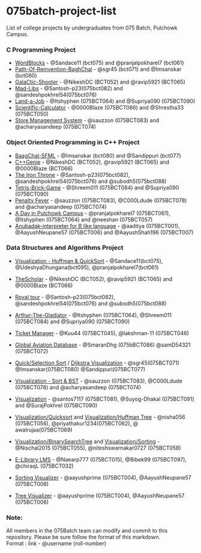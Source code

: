 # 075batch-project-list

List of college projects by undergraduates from 075 Batch, Pulchowk Campus.

### C Programming Project

-   [WordBlocks](https://github.com/pranjalpokharel7/wordblocks) - @Sandace11 (bct075) and @pranjalpokharel7 (bct061)
-   [Path-Of-Reinvention-BaghChal](https://github.com/sgr45/Path-of-reinvention-BaghChal) - @sgr45 (bct071) and @Imsanskar (bct080)
-   [GalaCtic-Shooter](https://github.com/ravip5921/GalaCtic_Shooter) - @NikeshDC (BCT052) and @ravip5921 (BCT065)
-   [Mad-Libs](https://github.com/sandeshpokhrel54/Mad-Libs) - @Santosh-p23(075bct082) and @sandeshpokhrel54(075bct076)
-   [Land-a-Job](https://github.com/Supriya090/Land_a_Job) - @Itshyphen (075BCT064) and @Supriya090 (075BCT090)
-   [Scientific-Calculator](https://github.com/0000Blaze/075project-1) - @0000Blaze (075BCT066) and @Shrestha33 (075BCT050)
-   [Store Management System](https://github.com/acharyasandeep/StoreManagementSystem) - @sauzzon (075BCT083) and @acharyasandeep (075BCT074)

### Object Oriented Programming in C++ Project

-   [BaagChal-SFML](https://github.com/Imsanskar/BaagChaal-SFML) - @Imsanskar (bct080) and @Sandippuri (bct077)
-   [C++Genie](https://github.com/ravip5921/CplusplusGenie) - @NikeshDC (BCT052), @ravip5921 (BCT065) and @0000Blaze (BCT066)
-   [The Iron Throne](https://github.com/sandeshpokhrel54/The-Iron-Throne) - @Santosh-p23(075bct082), @sandeshpokhrel54(075bct076) and @subodh5(075bct088)
-   [Tetris-Brick-Game](https://github.com/Supriya090/Tetris_Cpp) - @Shreem011 (075BCT084) and @Supriya090 (075BCT090)
-   [Penalty Fever](https://github.com/sauzzon/PenaltyFever) - @sauzzon (075BCT083), @C000Ldude (075BCT078) and @acharyasandeep (075BCT074)
-   [A Day in Pulchowk Campus](https://github.com/Itshyphen/Pulchowk) - @pranjalpokharel7 (075BCT061), @Itshyphen (075BCT064) and @neeshan (075BCT057)
-   [Anubadak-interpreter for B like language](https://github.com/AayushNeupane57/Anubadak) - @aaditya (075BCT001), @AayushNeupane57 (075BCT006) and @AayushShah196 (075BCT007)

### Data Structures and Algorithms Project

-   [Visualization - Huffman & QuickSort](https://github.com/Sandace11/DSA_Project) - @Sandace11(bct075), @UdeshyaDhungana(bct095), @pranjalpokharel7(bct061)

-   [TheScholar](https://github.com/ravip5921/TheScholar) - @NikeshDC (BCT052), @ravip5921 (BCT065) and @0000Blaze (BCT066)
-   [Royal tour](https://github.com/sandeshpokhrel54/knights-tour) - @Santosh-p23(075bct082), @sandeshpokhrel54(075bct076) and @subodh5(075bct088)
-   [Arthur-The-Gladiator](https://github.com/Itshyphen/DSA/tree/master) - @Itshyphen (075BCT064), @Shreem011 (075BCT084) and @Supriya090 (075BCT090)
-   [Ticket Manager](https://github.com/Kuu44/TicketManager) - @Kuu44 (075BCT045), @lakshman-11 (075BCT046)
-   [Global Aviation Database](https://github.com/SmaranDhg/Airline) - @SmaranDhg (075bBCT086) @samD54321 (075BCT072)
-   [Quick/Selection Sort](https://github.com/sgr45/Sorting) / [Dijkstra Visualization](https://github.com/Imsanskar/Dijkstra) - @sgr45(075BCT071) @Imsanskar(075BCT080) @Sandippuri(075BCT077)
-   [Visualization - Sort & BST](https://github.com/sauzzon/Visualization) - @sauzzon (075BCT083), @C000Ldude (075BCT078) and @acharyasandeep (075BCT074)
-   [Visualization](https://github.com/santos7117/college-project) - @santos7117 (075BCT081), @Suyog-Dhakal (075BCT091) and @SurajPokhrel (075BCT090)
-   [Visualization/Quicksort](https://github.com/nisha056/Quick-sort-algorithm) and [Visualization/Huffman Tree](https://github.com/nisha056/Huffman-Tree) - @nisha056 (075BCT056), @priyathakur1234(075BCT062), @ awalrujaa(075BCT069)
-   [Visualization/BinarySearchTree](https://github.com/Nischal2015/Binary-Tree) and [Visualization/Sorting](https://github.com/RoshanSubedi159/Sorting-Visualization) - @Nischal2015 (075BCT055), @niteshswarnakar0727 (075BCT058)
-   [E-Library LMS](https://github.com/chiraqL/Library-Manager) - @Naearp777 (075BCT015), @Bibek99 (075BCT097), @chiraqL (075BCT032)
-   [Sorting Visualizer](https://github.com/AayushNeupane57/algoVisualizerCPP) - @aayushprime (075BCT004), @AayushNeupane57 (075BCT006)
-   [Tree Visualizer](https://github.com/AayushNeupane57/TreeVisualizerCPP) - @aayushprime (075BCT004), @AayushNeupane57 (075BCT006)

### Note:

All members in the 075Batch team can modify and commit to this repository. Please be sure follow the format of this markdown.\
Format : link - @username (roll-number)
